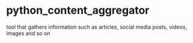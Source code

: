 # python_content_aggregator
 tool that gathers information such as articles, social media posts, videos, images and so on
